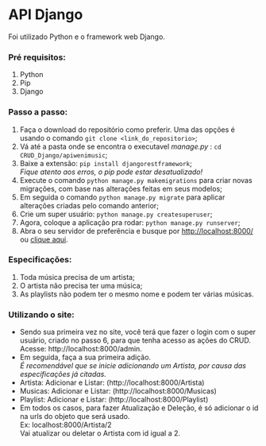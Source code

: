 # API Django
Foi utilizado Python e o framework web Django.

### Pré requisitos:
1. Python
2. Pip
3. Django 

### Passo a passo:

1. Faça o download do repositório como preferir. Uma das opções é usando o comando `git clone <link_do_repositorio>`;
2. Vá até a pasta onde se encontra o executavel *manage.py* : `cd CRUD_Django/apiwenimusic`;
3. Baixe a extensão: `pip install djangorestframework`;  
*Fique atento aos erros, o pip pode estar desatualizado!*
4. Execute o comando `python manage.py makemigrations` para criar novas migrações, com base nas alterações feitas em seus modelos;
5. Em seguida o comando `python manage.py migrate` para aplicar alterações criadas pelo comando anterior;
6. Crie um super usuário: `python manage.py createsuperuser`;
7. Agora, coloque a aplicação pra rodar: `python manage.py runserver`;
8. Abra o seu servidor de preferência e busque por <http://localhost:8000/> ou [clique aqui](http://localhost:8000/).

### Especificações:

1. Toda música precisa de um artista;
2. O artista não precisa ter uma música;
3. As playlists não podem ter o mesmo nome e podem ter várias músicas.

### Utilizando o site:

* Sendo sua primeira vez no site, você terá que fazer o login com o super usuário, criado no passo 6, para que tenha acesso as ações do CRUD. Acesse: http://localhost:8000/admin. 
* Em seguida, faça a sua primeira adição.  
*É recomendável que se inicie adicionando um Artista, por causa das especificações já citadas.*
* Artista: Adicionar e Listar: (http://localhost:8000/Artista)  
* Musicas: Adicionar e Listar: (http://localhost:8000/Musicas)  
* Playlist: Adicionar e Listar: (http://localhost:8000/Playlist) 
* Em todos os casos, para fazer Atualização e Deleção, é só adicionar o id na urls do objeto que será usado.  
Ex: localhost:8000/Artista/2  
Vai atualizar ou deletar o Artista com id igual a 2.
